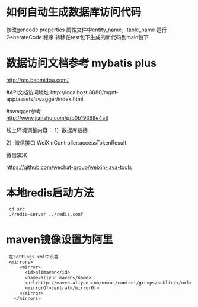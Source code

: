 # 如何自动生成数据库访问代码
  修改gencode.properties 属性文件中entity_name，table_name
  运行GenerateCode 程序
  转移在test包下生成的新代码到main包下

# 数据访问文档参考 mybatis plus
  http://mp.baomidou.com/


#API文档访问地址
  http://localhost:8080/mgnt-app/assets/swagger/index.html

#swagger参考  
  http://www.jianshu.com/p/b0b19368e4a8

线上环境调整内容：
  1）数据库链接

  2）微信接口
     WeiXinController:accessTokenResult

微信SDK

https://github.com/wechat-group/weixin-java-tools


# 本地redis启动方法
     cd src
     ./redis-server ../redis.conf

# maven镜像设置为阿里
     在settings.xml中设置
     <mirrors>
         <mirror>
           <id>alimaven</id>
           <name>aliyun maven</name>
           <url>http://maven.aliyun.com/nexus/content/groups/public/</url>
           <mirrorOf>central</mirrorOf>        
         </mirror>
       </mirrors>
       